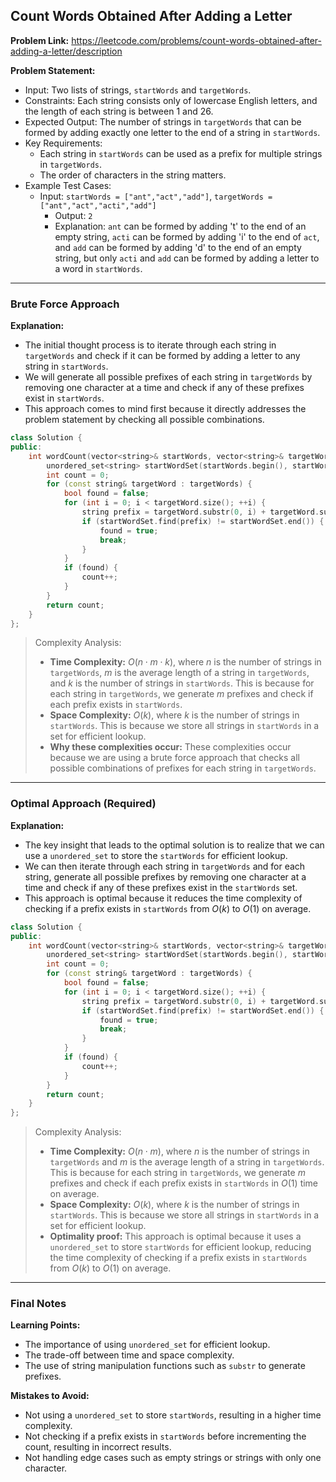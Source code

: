 ## Count Words Obtained After Adding a Letter
**Problem Link:** https://leetcode.com/problems/count-words-obtained-after-adding-a-letter/description

**Problem Statement:**
- Input: Two lists of strings, `startWords` and `targetWords`.
- Constraints: Each string consists only of lowercase English letters, and the length of each string is between 1 and 26.
- Expected Output: The number of strings in `targetWords` that can be formed by adding exactly one letter to the end of a string in `startWords`.
- Key Requirements: 
  - Each string in `startWords` can be used as a prefix for multiple strings in `targetWords`.
  - The order of characters in the string matters.
- Example Test Cases:
  - Input: `startWords = ["ant","act","add"]`, `targetWords = ["ant","act","acti","add"]`
    - Output: `2`
    - Explanation: `ant` can be formed by adding 't' to the end of an empty string, `acti` can be formed by adding 'i' to the end of `act`, and `add` can be formed by adding 'd' to the end of an empty string, but only `acti` and `add` can be formed by adding a letter to a word in `startWords`.

---

### Brute Force Approach
**Explanation:**
- The initial thought process is to iterate through each string in `targetWords` and check if it can be formed by adding a letter to any string in `startWords`.
- We will generate all possible prefixes of each string in `targetWords` by removing one character at a time and check if any of these prefixes exist in `startWords`.
- This approach comes to mind first because it directly addresses the problem statement by checking all possible combinations.

```cpp
class Solution {
public:
    int wordCount(vector<string>& startWords, vector<string>& targetWords) {
        unordered_set<string> startWordSet(startWords.begin(), startWords.end());
        int count = 0;
        for (const string& targetWord : targetWords) {
            bool found = false;
            for (int i = 0; i < targetWord.size(); ++i) {
                string prefix = targetWord.substr(0, i) + targetWord.substr(i + 1);
                if (startWordSet.find(prefix) != startWordSet.end()) {
                    found = true;
                    break;
                }
            }
            if (found) {
                count++;
            }
        }
        return count;
    }
};
```

> Complexity Analysis:
> - **Time Complexity:** $O(n \cdot m \cdot k)$, where $n$ is the number of strings in `targetWords`, $m$ is the average length of a string in `targetWords`, and $k$ is the number of strings in `startWords`. This is because for each string in `targetWords`, we generate $m$ prefixes and check if each prefix exists in `startWords`.
> - **Space Complexity:** $O(k)$, where $k$ is the number of strings in `startWords`. This is because we store all strings in `startWords` in a set for efficient lookup.
> - **Why these complexities occur:** These complexities occur because we are using a brute force approach that checks all possible combinations of prefixes for each string in `targetWords`.

---

### Optimal Approach (Required)
**Explanation:**
- The key insight that leads to the optimal solution is to realize that we can use a `unordered_set` to store the `startWords` for efficient lookup.
- We can then iterate through each string in `targetWords` and for each string, generate all possible prefixes by removing one character at a time and check if any of these prefixes exist in the `startWords` set.
- This approach is optimal because it reduces the time complexity of checking if a prefix exists in `startWords` from $O(k)$ to $O(1)$ on average.

```cpp
class Solution {
public:
    int wordCount(vector<string>& startWords, vector<string>& targetWords) {
        unordered_set<string> startWordSet(startWords.begin(), startWords.end());
        int count = 0;
        for (const string& targetWord : targetWords) {
            bool found = false;
            for (int i = 0; i < targetWord.size(); ++i) {
                string prefix = targetWord.substr(0, i) + targetWord.substr(i + 1);
                if (startWordSet.find(prefix) != startWordSet.end()) {
                    found = true;
                    break;
                }
            }
            if (found) {
                count++;
            }
        }
        return count;
    }
};
```

> Complexity Analysis:
> - **Time Complexity:** $O(n \cdot m)$, where $n$ is the number of strings in `targetWords` and $m$ is the average length of a string in `targetWords`. This is because for each string in `targetWords`, we generate $m$ prefixes and check if each prefix exists in `startWords` in $O(1)$ time on average.
> - **Space Complexity:** $O(k)$, where $k$ is the number of strings in `startWords`. This is because we store all strings in `startWords` in a set for efficient lookup.
> - **Optimality proof:** This approach is optimal because it uses a `unordered_set` to store `startWords` for efficient lookup, reducing the time complexity of checking if a prefix exists in `startWords` from $O(k)$ to $O(1)$ on average.

---

### Final Notes

**Learning Points:**
- The importance of using `unordered_set` for efficient lookup.
- The trade-off between time and space complexity.
- The use of string manipulation functions such as `substr` to generate prefixes.

**Mistakes to Avoid:**
- Not using a `unordered_set` to store `startWords`, resulting in a higher time complexity.
- Not checking if a prefix exists in `startWords` before incrementing the count, resulting in incorrect results.
- Not handling edge cases such as empty strings or strings with only one character.